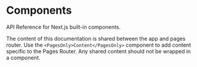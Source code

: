 # Components

API Reference for Next.js built-in components.

The content of this documentation is shared between the app and pages router. Use the `<PagesOnly>Content</PagesOnly>` component to add content specific to the Pages Router. Any shared content should not be wrapped in a component.